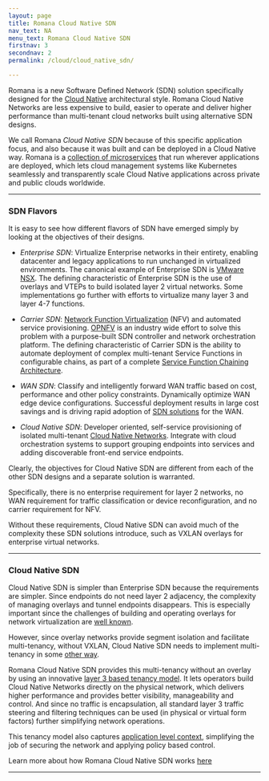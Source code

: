 ```yaml
---
layout: page
title: Romana Cloud Native SDN
nav_text: NA
menu_text: Romana Cloud Native SDN
firstnav: 3
secondnav: 2
permalink: /cloud/cloud_native_sdn/

---
```

Romana is a new Software Defined Network (SDN) solution specifically designed for the [Cloud Native](https://cncf.io/) architectural style. Romana Cloud Native Networks are less expensive to build, easier to operate and deliver higher performance than multi-tenant cloud networks built using alternative SDN designs. 

We call Romana *Cloud Native SDN* because of this specific application focus, and also because it was built and can be deployed in a Cloud Native way. Romana is a [collection of microservices](/how/romana_arch/) that run wherever applications are deployed, which lets cloud management systems like Kubernetes seamlessly and transparently scale Cloud Native applications across private and public clouds worldwide.

---

### SDN Flavors

It is easy to see how different flavors of SDN have emerged simply by looking at the objectives of their designs.

* *Enterprise SDN*: Virtualize Enterprise networks in their entirety, enabling datacenter and legacy applications to run unchanged in virtualized environments. The canonical example of Enterprise SDN is [VMware NSX](https://www.vmware.com/products/nsx). The defining characteristic of Enterprise SDN is the use of overlays and VTEPs to build isolated layer 2 virtual networks. Some implementations go further with efforts to virtualize many layer 3 and layer 4-7 functions.

* *Carrier SDN*: [Network Function Virtualization](http://searchsdn.techtarget.com/definition/network-functions-virtualization-NFV) (NFV) and automated service provisioning. [OPNFV]( https://www.opnfv.org/) is an industry wide effort to solve this problem with a purpose-built SDN controller and network orchestration platform. The defining characteristic of Carrier SDN is the ability to automate deployment of complex multi-tenant Service Functions in configurable chains, as part of a complete [Service Function Chaining Architecture](https://datatracker.ietf.org/doc/rfc7665/).

* *WAN SDN*: Classify and intelligently forward WAN traffic based on cost, performance and other policy constraints. Dynamically optimize WAN edge device configurations. Successful deployment results in large cost savings and is driving rapid adoption of [SDN solutions](http://www.networkcomputing.com/networking/software-defined-wan-a-primer/a/d-id/1307047) for the WAN.

* *Cloud Native SDN*: Developer oriented, self-service provisioning of isolated multi-tenant [Cloud Native Networks](/cloud/cloud_native_networks/). Integrate with cloud orchestration systems to support grouping endpoints into services and adding discoverable front-end service endpoints.

Clearly, the objectives for Cloud Native SDN are different from each of the other SDN designs and a separate solution is warranted. 

Specifically, there is no enterprise requirement for layer 2 networks, no WAN requirement for traffic classification or device reconfiguration, and no carrier requirement for NFV. 

Without these requirements, Cloud Native SDN can avoid much of the complexity these SDN solutions introduce, such as VXLAN overlays for enterprise virtual networks. 

---

### Cloud Native SDN

Cloud Native SDN is simpler than Enterprise SDN because the requirements are simpler. Since endpoints do not need layer 2 adjacency, the complexity of managing overlays and tunnel endpoints disappears. This is especially important since the challenges of building and operating overlays for network virtualization are [well known](/how/background/#vxlan-isolation/). 

However, since overlay networks provide segment isolation and facilitate multi-tenancy, without VXLAN, Cloud Native SDN needs to implement multi-tenancy in some [other way](/how/romana_details/#romana-tenant-isolation). 

Romana Cloud Native SDN provides this multi-tenancy without an overlay by using an innovative [layer 3 based tenancy model](/how/romana_details/#romana-tenant-isolation). It lets operators build Cloud Native Networks directly on the physical network, which delivers higher performance and provides better visibility, manageability and control. And since no traffic is encapsulation, all standard layer 3 traffic steering and filtering techniques can be used (in physical or virtual form factors) further simplifying network operations.

This tenancy model also captures [application level context](/how/romana_details/#romana-tenant-isolation), simplifying the job of securing the network and applying policy based control.

Learn more about how Romana Cloud Native SDN works [here](/how/romana_basics/)

---
